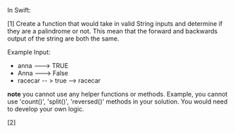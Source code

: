 
In Swift:  

[1] 
Create a function that would take in valid String inputs and determine if they are a palindrome or not.  This mean that the forward and backwards output of the string are both the same.

Example Input:  
 - anna --->  TRUE
 - Anna  ---> False
 - racecar -- > true  --> racecar 

**note**
you cannot use any helper functions or methods.  Example, you cannot use 'count()', 'split()', 'reversed()' methods in your solution.  You would need to develop your own logic.

[2]
